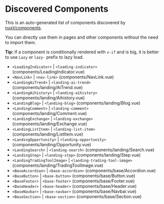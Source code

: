 # Discovered Components

This is an auto-generated list of components discovered by [nuxt/components](https://github.com/nuxt/components).

You can directly use them in pages and other components without the need to import them.

**Tip:** If a component is conditionally rendered with `v-if` and is big, it is better to use `Lazy` or `lazy-` prefix to lazy load.

- `<LoadingIndicator>` | `<loading-indicator>` (components/LoadingIndicator.vue)
- `<NavLink>` | `<nav-link>` (components/NavLink.vue)
- `<LandingAiTrend>` | `<landing-ai-trend>` (components/landing/AiTrend.vue)
- `<LandingAihistory>` | `<landing-aihistory>` (components/landing/Aihistory.vue)
- `<LandingBlog>` | `<landing-blog>` (components/landing/Blog.vue)
- `<LandingComment>` | `<landing-comment>` (components/landing/Comment.vue)
- `<LandingExchange>` | `<landing-exchange>` (components/landing/Exchange.vue)
- `<LandingListItem>` | `<landing-list-item>` (components/landing/ListItem.vue)
- `<LandingOpportunity>` | `<landing-opportunity>` (components/landing/Opportunity.vue)
- `<LandingSearch>` | `<landing-search>` (components/landing/Search.vue)
- `<LandingStep>` | `<landing-step>` (components/landing/Step.vue)
- `<LandingTradingToolImage>` | `<landing-trading-tool-image>` (components/landing/TradingToolImage.vue)
- `<BaseAccordion>` | `<base-accordion>` (components/base/Accordion.vue)
- `<BaseButton>` | `<base-button>` (components/base/Button.vue)
- `<BaseFooter>` | `<base-footer>` (components/base/Footer.vue)
- `<BaseHeader>` | `<base-header>` (components/base/Header.vue)
- `<BaseNavbar>` | `<base-navbar>` (components/base/Navbar.vue)
- `<BaseSection>` | `<base-section>` (components/base/Section.vue)
